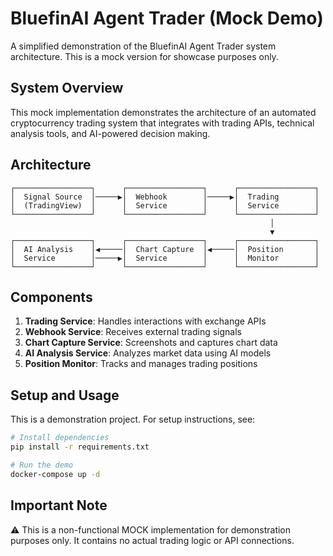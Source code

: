 # BluefinAI Agent Trader (Mock Demo)

A simplified demonstration of the BluefinAI Agent Trader system architecture. This is a mock version for showcase purposes only.

## System Overview

This mock implementation demonstrates the architecture of an automated cryptocurrency trading system that integrates with trading APIs, technical analysis tools, and AI-powered decision making.

## Architecture

```
┌─────────────────┐      ┌─────────────────┐      ┌─────────────────┐
│  Signal Source  │─────▶│  Webhook        │─────▶│  Trading        │
│  (TradingView)  │      │  Service        │      │  Service        │
└─────────────────┘      └─────────────────┘      └─────────────────┘
                                                          │
                                                          ▼
┌─────────────────┐      ┌─────────────────┐      ┌─────────────────┐
│  AI Analysis    │◀─────│  Chart Capture  │◀─────│  Position       │
│  Service        │─────▶│  Service        │      │  Monitor        │
└─────────────────┘      └─────────────────┘      └─────────────────┘
```

## Components

1. **Trading Service**: Handles interactions with exchange APIs
2. **Webhook Service**: Receives external trading signals
3. **Chart Capture Service**: Screenshots and captures chart data
4. **AI Analysis Service**: Analyzes market data using AI models
5. **Position Monitor**: Tracks and manages trading positions

## Setup and Usage

This is a demonstration project. For setup instructions, see:

```bash
# Install dependencies
pip install -r requirements.txt

# Run the demo
docker-compose up -d
```

## Important Note

⚠️ This is a non-functional MOCK implementation for demonstration purposes only. It contains no actual trading logic or API connections. 